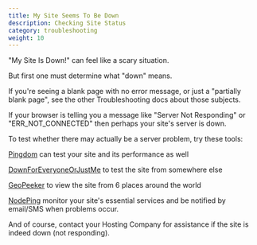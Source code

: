 ```yaml
---
title: My Site Seems To Be Down
description: Checking Site Status
category: troubleshooting
weight: 10
---
```


"My Site Is Down!" can feel like a scary situation.

But first one must determine what "down" means.

If you're seeing a blank page with no error message, or just a "partially blank page", see the other Troubleshooting docs about those subjects.

If your browser is telling you a message like "Server Not Responding" or "ERR_NOT_CONNECTED" then perhaps your site's server is down.

To test whether there may actually be a server problem, try these tools:


[Pingdom](https://tools.pingdom.com) can test your site and its performance as well

[DownForEveryoneOrJustMe](https://downforeveryoneorjustme.com) to test the site from somewhere else

[GeoPeeker](https://www.geopeeker.com) to view the site from 6 places around the world

[NodePing](https://nodeping.com/?rid=2011092618071CZGM) monitor your site's essential services and be notified by email/SMS when problems occur.

And of course, contact your Hosting Company for assistance if the site is indeed down (not responding).

